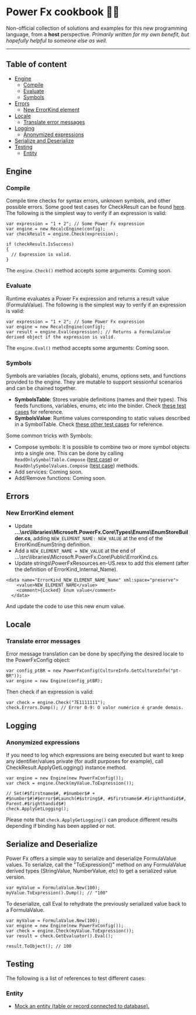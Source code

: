 # Power Fx cookbook 👨‍🍳
Non-official collection of solutions and examples for this new programming language, from a **host** perspective. <i>Primarily written for my own benefit, but hopefully helpful to someone else as well.</i>

***

## Table of content

- [Engine](#engine)
  - [Compile](#compile)
  - [Evaluate](#evaluate)
  - [Symbols](#symbols)
- [Errors](#errors)
  - [New ErrorKind element](#new-errorkind-element)
- [Locale](#locale)
  - [Translate error messages](#translate-error-messages)
- [Logging](#logging)
  - [Anonymized expressions](#anonymized-expressions)
- [Serialize and Deserialize](#serialize-and-deserialize)
- [Testing](#testing)
  - [Entity](#entity)

## Engine
### Compile
  Compile time checks for syntax errors, unknown symbols, and other possible errors. Some good test cases for CheckResult can be found [here](https://github.com/microsoft/Power-Fx/blob/39585c758dbf02a00b509a50911f960ebdaef1f0/src/tests/Microsoft.PowerFx.Core.Tests/CheckResultTests.cs).
  The following is the simplest way to verify if an expression is valid:
  ```
  var expression = "1 + 2"; // Some Power Fx expression
  var engine = new RecalcEngine(config);
  var checkResult = engine.Check(expression);

  if (checkResult.IsSuccess)
  {
    // Expression is valid.
  }
  ```

  The `engine.Check()` method accepts some arguments:
  Coming soon.
  
### Evaluate
  Runtime evaluates a Power Fx expression and returns a result value (FormulaValue).
  The following is the simplest way to verify if an expression is valid:
  ```
  var expression = "1 + 2"; // Some Power Fx expression
  var engine = new RecalcEngine(config);
  var result = engine.Eval(expression); // Returns a FormulaValue derived object if the expression is valid.
  ```

  The `engine.Eval()` method accepts some arguments:
  Coming soon.

### Symbols
Symbols are variables (locals, globals), enums, options sets, and functions provided to the engine. They are mutable to support sessionful scenarios and can be chained together.
- **SymbolsTable**: Stores variable definitions (names and their types). This feeds functions, variables, enums, etc into the binder. Check [these test cases](https://github.com/microsoft/Power-Fx/blob/79029952e0700255b963e2bb6d615d44dac65412/src/tests/Microsoft.PowerFx.Interpreter.Tests/SymbolValueTests.cs) for reference.
- **SymbolsValue**: Runtime values corresponding to static values described in a SymbolTable. Check [these other test cases](https://github.com/microsoft/Power-Fx/blob/79029952e0700255b963e2bb6d615d44dac65412/src/tests/Microsoft.PowerFx.Core.Tests/SymbolTableTests.cs) for reference.

Some common tricks with Symbols:
- Compose symbols: It is possible to combine two or more symbol objects into a single one. This can be done by calling `ReadOnlySymbolTable.Compose` ([test case](https://github.com/microsoft/Power-Fx/blob/79029952e0700255b963e2bb6d615d44dac65412/src/tests/Microsoft.PowerFx.Core.Tests/SymbolTableTests.cs#L139)) or `ReadOnlySymbolValues.Compose` ([test case](https://github.com/microsoft/Power-Fx/blob/79029952e0700255b963e2bb6d615d44dac65412/src/tests/Microsoft.PowerFx.Interpreter.Tests/SymbolValueTests.cs#L322)) methods.
- Add services: Coming soon.
- Add/Remove functions: Coming soon.

## Errors
### New ErrorKind element
  - Update **...\src\libraries\Microsoft.PowerFx.Core\Types\Enums\EnumStoreBuilder.cs**, adding `NEW_ELEMENT_NAME: NEW_VALUE` at the end of the ErrorKindEnumString definition.
  - Add a `NEW_ELEMENT_NAME = NEW_VALUE` at the end of ...\src\libraries\Microsoft.PowerFx.Core\Public\ErrorKind.cs.
  - Update strings\PowerFxResources.en-US.resx to add this element (after the definition of ErrorKind_Internal_Name).
  
```
<data name="ErrorKind_NEW_ELEMENT_NAME_Name" xml:space="preserve">
    <value>NEW_ELEMENT_NAME</value>
    <comment>{Locked} Enum value</comment>
  </data>
```

And update the code to use this new enum value.

## Locale
### Translate error messages
Error message translation can be done by specifying the desired locale to the PowerFxConfig object:

```
var config_ptBR = new PowerFxConfig(CultureInfo.GetCultureInfo("pt-BR"));
var engine = new Engine(config_ptBR);
```

Then check if an expression is valid:
```
var check = engine.Check("7E1111111");
check.Errors.Dump(); // Error 0-9: O valor numérico é grande demais.
```

## Logging
### Anonymized expressions
If you need to log which expressions are being executed but want to keep any identifier/values private (for audit purposes for example), call CheckResult.ApplyGetLogging() instance method.
```
var engine = new Engine(new PowerFxConfig());
var check = engine.Check(myValue.ToExpression());

// Set(#$firstname$#, #$number$# + #$number$#)#$error$#Launch(#$string$#, #$firstname$#.#$righthandid$#, Parent.#$righthandid$#)
check.ApplyGetLogging();
```

Please note that `check.ApplyGetLogging()` can produce different results depending if binding has been applied or not.

## Serialize and Deserialize
Power Fx offers a simple way to serialize and deserialize FormulaValue values.
To serialize, call the "ToExpression()" method on any FormulaValue derived types (StringValue, NumberValue, etc) to get a serialized value version.

```
var myValue = FormulaValue.New(100);
myValue.ToExpression().Dump(); // "100"
```

To deserialize, call Eval to rehydrate the previously serialized value back to a FormulaValue.
```
var myValue = FormulaValue.New(100);
var engine = new Engine(new PowerFxConfig());
var check = engine.Check(myValue.ToExpression());
var result = check.GetEvaluator().Eval();

result.ToObject(); // 100
```

## Testing
The following is a list of references to test different cases:
### Entity
- [Mock an entity (table or record connected to database).](https://github.com/microsoft/Power-Fx/blob/5728ac2f3d7bb27b2fdf9e194454b7db5c666b69/src/tests/Microsoft.PowerFx.Interpreter.Tests/DatabaseSimulationTests.cs)
